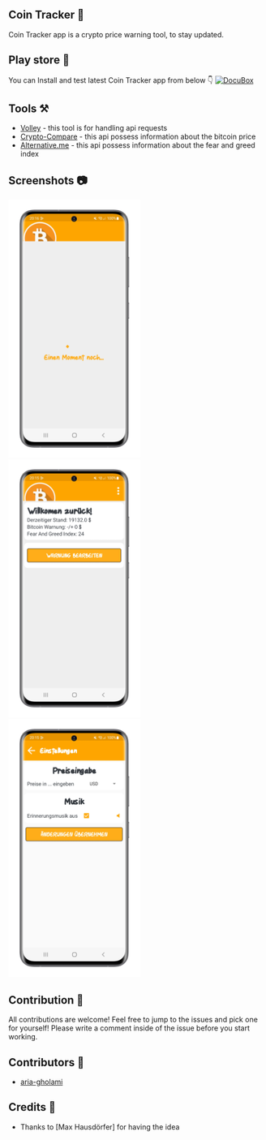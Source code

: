 ## Coin Tracker 💸
Coin Tracker app is a crypto price warning tool, to stay updated.


## Play store 🏪
You can Install and test latest Coin Tracker app from below 👇
[![DocuBox](https://www.freepnglogos.com/pics/play-store-logo)](https://github.com/ION-mobile/coin-tracker-app/milestone/1)

## Tools ⚒️
* [Volley](https://google.github.io/volley/) - this tool is for handling api requests
* [Crypto-Compare](https://min-api.cryptocompare.com/) - this api possess information about the bitcoin price
* [Alternative.me](https://api.alternative.me/) - this api possess information about the fear and greed index

## Screenshots 📷
<img src="/store/images/loading.png" width="260"> &emsp;<img src="/store/images/main.png" width="260"> &emsp;<img src="/store/images/settings.png" width="260">

## Contribution 🙌
All contributions are welcome! Feel free to jump to the issues and pick one for yourself! Please write a comment inside of the issue before you start working.

## Contributors 👻
* [aria-gholami](https://github.com/aria-gholami)

## Credits 🫶
* Thanks to [Max Hausdörfer] for having the idea